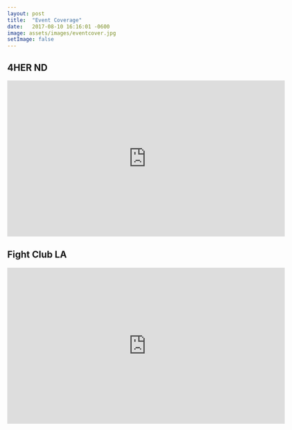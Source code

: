 ```yaml
---
layout: post
title:  "Event Coverage"
date:   2017-08-10 16:16:01 -0600
image: assets/images/eventcover.jpg
setImage: false
---
```

## 4HER ND
<iframe src="https://player.vimeo.com/video/121043439?color=ff9933&byline=0&portrait=0" width="640" height="360" frameborder="0" webkitallowfullscreen mozallowfullscreen allowfullscreen></iframe>

## Fight Club LA
<iframe src="https://player.vimeo.com/video/154279441?color=ff9933&byline=0&portrait=0" width="640" height="360" frameborder="0" webkitallowfullscreen mozallowfullscreen allowfullscreen></iframe>